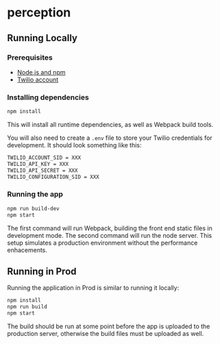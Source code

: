 # perception

## Running Locally

### Prerequisites
- [Node.js and npm](https://nodejs.org/en/)
- [Twilio account](https://www.twilio.com/)

### Installing dependencies

```sh
npm install
```

This will install all runtime dependencies, as well as Webpack build tools.

You will also need to create a `.env` file to store your Twilio credentials for development. It should look something like this:

```sh
TWILIO_ACCOUNT_SID = XXX
TWILIO_API_KEY = XXX
TWILIO_API_SECRET = XXX
TWILIO_CONFIGURATION_SID = XXX
```

### Running the app

```sh
npm run build-dev
npm start
```

The first command will run Webpack, building the front end static files in development mode. The second command will run the node server. This setup simulates a production environment without the performance enhacements.

## Running in Prod

Running the application in Prod is similar to running it locally:

```sh
npm install
npm run build
npm start
```

The build should be run at some point before the app is uploaded to the production server, otherwise the build files must be uploaded as well.
